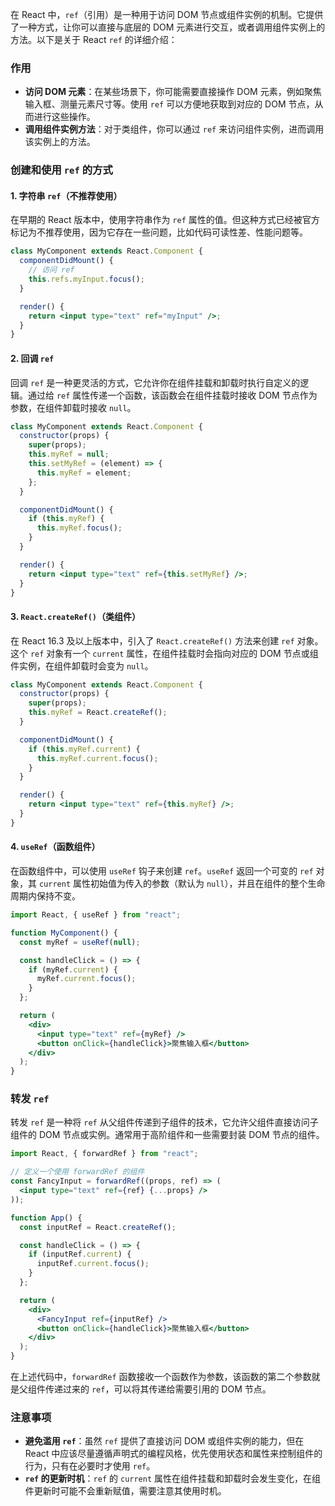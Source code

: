 在 React 中，`ref`（引用）是一种用于访问 DOM 节点或组件实例的机制。它提供了一种方式，让你可以直接与底层的 DOM 元素进行交互，或者调用组件实例上的方法。以下是关于 React `ref` 的详细介绍：

### 作用

- **访问 DOM 元素**：在某些场景下，你可能需要直接操作 DOM 元素，例如聚焦输入框、测量元素尺寸等。使用 `ref` 可以方便地获取到对应的 DOM 节点，从而进行这些操作。
- **调用组件实例方法**：对于类组件，你可以通过 `ref` 来访问组件实例，进而调用该实例上的方法。

### 创建和使用 `ref` 的方式

#### 1. **字符串 `ref`（不推荐使用）**

在早期的 React 版本中，使用字符串作为 `ref` 属性的值。但这种方式已经被官方标记为不推荐使用，因为它存在一些问题，比如代码可读性差、性能问题等。

```jsx
class MyComponent extends React.Component {
  componentDidMount() {
    // 访问 ref
    this.refs.myInput.focus();
  }

  render() {
    return <input type="text" ref="myInput" />;
  }
}
```

#### 2. **回调 `ref`**

回调 `ref` 是一种更灵活的方式，它允许你在组件挂载和卸载时执行自定义的逻辑。通过给 `ref` 属性传递一个函数，该函数会在组件挂载时接收 DOM 节点作为参数，在组件卸载时接收 `null`。

```jsx
class MyComponent extends React.Component {
  constructor(props) {
    super(props);
    this.myRef = null;
    this.setMyRef = (element) => {
      this.myRef = element;
    };
  }

  componentDidMount() {
    if (this.myRef) {
      this.myRef.focus();
    }
  }

  render() {
    return <input type="text" ref={this.setMyRef} />;
  }
}
```

#### 3. **`React.createRef()`（类组件）**

在 React 16.3 及以上版本中，引入了 `React.createRef()` 方法来创建 `ref` 对象。这个 `ref` 对象有一个 `current` 属性，在组件挂载时会指向对应的 DOM 节点或组件实例，在组件卸载时会变为 `null`。

```jsx
class MyComponent extends React.Component {
  constructor(props) {
    super(props);
    this.myRef = React.createRef();
  }

  componentDidMount() {
    if (this.myRef.current) {
      this.myRef.current.focus();
    }
  }

  render() {
    return <input type="text" ref={this.myRef} />;
  }
}
```

#### 4. **`useRef`（函数组件）**

在函数组件中，可以使用 `useRef` 钩子来创建 `ref`。`useRef` 返回一个可变的 `ref` 对象，其 `current` 属性初始值为传入的参数（默认为 `null`），并且在组件的整个生命周期内保持不变。

```jsx
import React, { useRef } from "react";

function MyComponent() {
  const myRef = useRef(null);

  const handleClick = () => {
    if (myRef.current) {
      myRef.current.focus();
    }
  };

  return (
    <div>
      <input type="text" ref={myRef} />
      <button onClick={handleClick}>聚焦输入框</button>
    </div>
  );
}
```

### 转发 `ref`

转发 `ref` 是一种将 `ref` 从父组件传递到子组件的技术，它允许父组件直接访问子组件的 DOM 节点或实例。通常用于高阶组件和一些需要封装 DOM 节点的组件。

```jsx
import React, { forwardRef } from "react";

// 定义一个使用 forwardRef 的组件
const FancyInput = forwardRef((props, ref) => (
  <input type="text" ref={ref} {...props} />
));

function App() {
  const inputRef = React.createRef();

  const handleClick = () => {
    if (inputRef.current) {
      inputRef.current.focus();
    }
  };

  return (
    <div>
      <FancyInput ref={inputRef} />
      <button onClick={handleClick}>聚焦输入框</button>
    </div>
  );
}
```

在上述代码中，`forwardRef` 函数接收一个函数作为参数，该函数的第二个参数就是父组件传递过来的 `ref`，可以将其传递给需要引用的 DOM 节点。

### 注意事项

- **避免滥用 `ref`**：虽然 `ref` 提供了直接访问 DOM 或组件实例的能力，但在 React 中应该尽量遵循声明式的编程风格，优先使用状态和属性来控制组件的行为，只有在必要时才使用 `ref`。
- **`ref` 的更新时机**：`ref` 的 `current` 属性在组件挂载和卸载时会发生变化，在组件更新时可能不会重新赋值，需要注意其使用时机。
